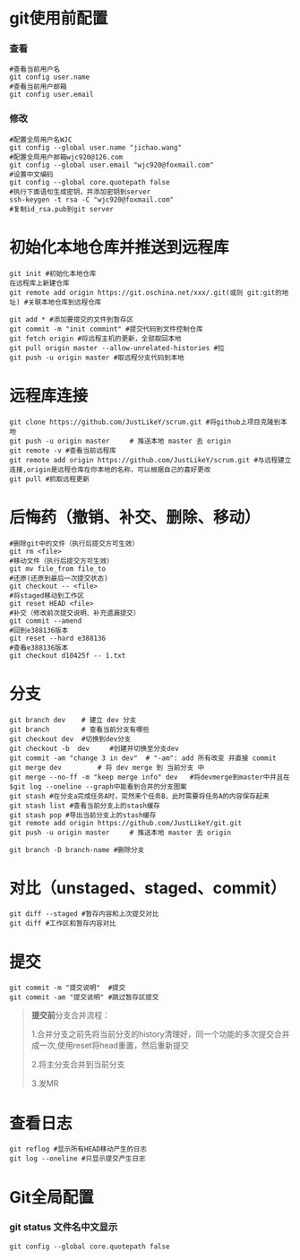 # git使用前配置

### 查看

```shell
#查看当前用户名
git config user.name
#查看当前用户邮箱
git config user.email
```

### 修改

```shell
#配置全局用户名WJC
git config --global user.name "jichao.wang"
#配置全局用户邮箱wjc920@126.com
git config --global user.email "wjc920@foxmail.com"
#设置中文编码
git config --global core.quotepath false
#执行下面语句生成密钥，并添加密钥到server
ssh-keygen -t rsa -C "wjc920@foxmail.com" 
#复制id_rsa.pub到git server
```

# 初始化本地仓库并推送到远程库

```shell
git init #初始化本地仓库
在远程库上新建仓库
git remote add origin https://git.oschina.net/xxx/.git(或则 git:git的地址) #关联本地仓库到远程仓库

git add * #添加要提交的文件到暂存区
git commit -m "init commint" #提交代码到文件控制仓库
git fetch origin #将远程主机的更新，全部取回本地 
git pull origin master --allow-unrelated-histories #拉
git push -u origin master #取远程分支代码到本地
```

# 远程库连接

```shell
git clone https://github.com/JustLikeY/scrum.git #将github上项目克隆到本地
git push -u origin master     # 推送本地 master 去 origin
git remote -v #查看当前远程库
git remote add origin https://github.com/JustLikeY/scrum.git #与远程建立连接,origin是远程仓库在你本地的名称，可以根据自己的喜好更改
git pull #抓取远程更新
```

# 后悔药（撤销、补交、删除、移动）

```shell
#删除git中的文件（执行后提交方可生效）
git rm <file>
#移动文件（执行后提交方可生效）
git mv file_from file_to
#还原(还原到最后一次提交状态)
git checkout -- <file>
#将staged移动到工作区
git reset HEAD <file>
#补交（修改前次提交说明、补充遗漏提交）
git commit --amend
#回到e388136版本
git reset --hard e388136 
#查看e388136版本
git checkout d10425f -- 1.txt
```

# 分支

```shell
git branch dev    # 建立 dev 分支
git branch        # 查看当前分支有哪些
git checkout dev  #切换到dev分支
git checkout -b  dev     #创建并切换至分支dev
git commit -am "change 3 in dev"  # "-am": add 所有改变 并直接 commit
git merge dev         # 将 dev merge 到 当前分支 中
git merge --no-ff -m "keep merge info" dev   #将devmerge到master中并且在$git log --oneline --graph中能看到合并的分支图案
git stash #在分支a完成任务A时，突然来个任务B，此时需要将任务A的内容保存起来
git stash list #查看当前分支上的stash缓存
git stash pop #导出当前分支上的stash缓存
git remote add origin https://github.com/JustLikeY/git.git
git push -u origin master     # 推送本地 master 去 origin

git branch -D branch-name #删除分支
```

# 对比（unstaged、staged、commit）

```shell
git diff --staged #暂存内容和上次提交对比
git diff #工作区和暂存内容对比
```

# 提交

```shell
git commit -m "提交说明"  #提交
git commit -am "提交说明" #跳过暂存区提交
```

>**提交前**分支合并流程：
>
>1.合并分支之前先将当前分支的history清理好，同一个功能的多次提交合并成一次,使用reset将head重置，然后重新提交
>
>2.将主分支合并到当前分支
>
>3.发MR

# 查看日志

```shell
git reflog #显示所有HEAD移动产生的日志
git log --oneline #只显示提交产生日志
```
# Git全局配置

### git status 文件名中文显示

```shell
git config --global core.quotepath false
```






